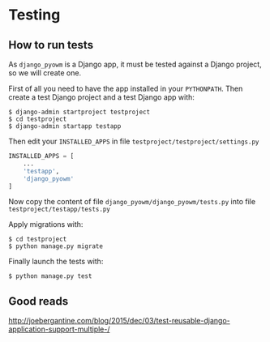 # Testing

## How to run tests

As `django_pyowm` is a Django app, it must be tested against a Django project, so we will create one.

First of all you need to have the app installed in your `PYTHONPATH`.
Then create a test Django project and a test Django app with:

```shel
$ django-admin startproject testproject
$ cd testproject
$ django-admin startapp testapp
```

Then edit your `INSTALLED_APPS` in file `testproject/testproject/settings.py`

```python
INSTALLED_APPS = [
    ...
    'testapp',
    'django_pyowm'
]
```

Now copy the content of file `django_pyowm/django_pyowm/tests.py` into file `testproject/testapp/tests.py`

Apply migrations with:

```
$ cd testproject
$ python manage.py migrate
```

Finally launch the tests with:

```
$ python manage.py test
```

## Good reads
http://joebergantine.com/blog/2015/dec/03/test-reusable-django-application-support-multiple-/